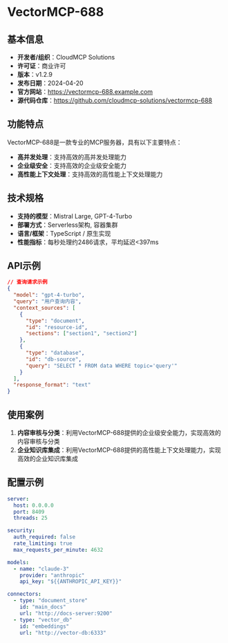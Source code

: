# VectorMCP-688

## 基本信息

- **开发者/组织**：CloudMCP Solutions
- **许可证**：商业许可
- **版本**：v1.2.9
- **发布日期**：2024-04-20
- **官方网站**：https://vectormcp-688.example.com
- **源代码仓库**：https://github.com/cloudmcp-solutions/vectormcp-688

## 功能特点

VectorMCP-688是一款专业的MCP服务器，具有以下主要特点：

- **高并发处理**：支持高效的高并发处理能力
- **企业级安全**：支持高效的企业级安全能力
- **高性能上下文处理**：支持高效的高性能上下文处理能力


## 技术规格

- **支持的模型**：Mistral Large, GPT-4-Turbo
- **部署方式**：Serverless架构, 容器集群
- **语言/框架**：TypeScript / 原生实现
- **性能指标**：每秒处理约2486请求，平均延迟<397ms

## API示例

```json
// 查询请求示例
{
  "model": "gpt-4-turbo",
  "query": "用户查询内容",
  "context_sources": [
    {
      "type": "document",
      "id": "resource-id",
      "sections": ["section1", "section2"]
    },
    {
      "type": "database",
      "id": "db-source",
      "query": "SELECT * FROM data WHERE topic='query'"
    }
  ],
  "response_format": "text"
}
```

## 使用案例

1. **内容审核与分类**：利用VectorMCP-688提供的企业级安全能力，实现高效的内容审核与分类
2. **企业知识库集成**：利用VectorMCP-688提供的高性能上下文处理能力，实现高效的企业知识库集成


## 配置示例

```yaml
server:
  host: 0.0.0.0
  port: 8409
  threads: 25

security:
  auth_required: false
  rate_limiting: true
  max_requests_per_minute: 4632

models:
  - name: "claude-3"
    provider: "anthropic"
    api_key: "${{ANTHROPIC_API_KEY}}"

connectors:
  - type: "document_store"
    id: "main_docs"
    url: "http://docs-server:9200"
  - type: "vector_db"
    id: "embeddings"
    url: "http://vector-db:6333"
```